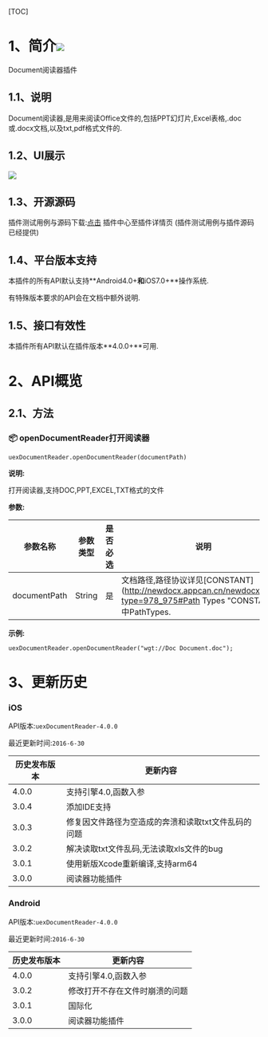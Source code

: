 [TOC]

# 1、简介[![](http://appcan-download.oss-cn-beijing.aliyuncs.com/%E5%85%AC%E6%B5%8B%2Fgf.png)]() 
Document阅读器插件

## 1.1、说明
Document阅读器,是用来阅读Office文件的,包括PPT幻灯片,Excel表格,.doc或.docx文档,以及txt,pdf格式文件的.

## 1.2、UI展示

 ![](http://newdocx.appcan.cn/docximg/144935q2015t7a4a.jpg)  

## 1.3、开源源码
插件测试用例与源码下载:[点击](http://plugin.appcan.cn/details.html?id=168_index) 插件中心至插件详情页 (插件测试用例与插件源码已经提供)
## 1.4、平台版本支持

本插件的所有API默认支持**Android4.0+**和**iOS7.0+**操作系统.

有特殊版本要求的API会在文档中额外说明.

## 1.5、接口有效性

本插件所有API默认在插件版本**4.0.0+**可用.
# 2、API概览

## 2.1、方法

### 📦 openDocumentReader打开阅读器

`uexDocumentReader.openDocumentReader(documentPath)`

**说明:**

打开阅读器,支持DOC,PPT,EXCEL,TXT格式的文件

**参数:**

 
|  参数名称 | 参数类型  | 是否必选  |  说明 |
| ----- | ----- | ----- | ----- |
| documentPath | String | 是 | 文档路径,路径协议详见[CONSTANT](http://newdocx.appcan.cn/newdocx/docx?type=978_975#Path Types "CONSTANT")中PathTypes. |


**示例:**

```
uexDocumentReader.openDocumentReader("wgt://Doc Document.doc");
```

# 3、更新历史

### iOS

API版本:`uexDocumentReader-4.0.0`

最近更新时间:`2016-6-30`

| 历史发布版本 | 更新内容 |
| ----- | ----- |
| 4.0.0 | 支持引擎4.0,函数入参 |
| 3.0.4 | 添加IDE支持 |
| 3.0.3 | 修复因文件路径为空造成的奔溃和读取txt文件乱码的问题 |
| 3.0.2 | 解决读取txt文件乱码,无法读取xls文件的bug |
| 3.0.1 | 使用新版Xcode重新编译,支持arm64 |
| 3.0.0 | 阅读器功能插件 |

### Android

API版本:`uexDocumentReader-4.0.0`

最近更新时间:`2016-6-30`

| 历史发布版本 | 更新内容 |
| ----- | ----- |
| 4.0.0 | 支持引擎4.0,函数入参 |
| 3.0.2 | 修改打开不存在文件时崩溃的问题 |
| 3.0.1 | 国际化 |
| 3.0.0 | 阅读器功能插件 |
